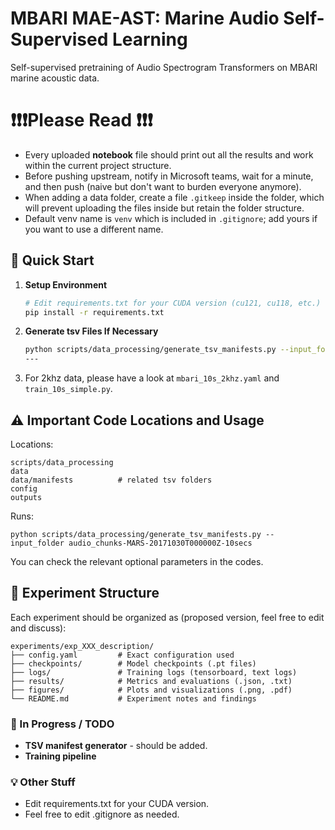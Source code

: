 # MBARI MAE-AST: Marine Audio Self-Supervised Learning

Self-supervised pretraining of Audio Spectrogram Transformers on MBARI marine acoustic data.

# ❗❗❗Please Read ❗❗❗
- Every uploaded **notebook** file should print out all the results and work within the current project structure.
- Before pushing upstream, notify in Microsoft teams, wait for a minute, and then push (naive but don't want to burden everyone anymore).
- When adding a data folder, create a file ```.gitkeep``` inside the folder, which will prevent uploading the files inside but retain the folder structure.
- Default venv name is ```venv``` which is included in ```.gitignore```; add yours if you want to use a different name.

## 🚀 Quick Start

1. **Setup Environment**
   ```bash
   # Edit requirements.txt for your CUDA version (cu121, cu118, etc.)
   pip install -r requirements.txt
   ```

2. **Generate tsv Files If Necessary**
   ```bash
   python scripts/data_processing/generate_tsv_manifests.py --input_folder audio_chunks-MARS-20171030T000000Z-10secs
   ---

3. For 2khz data, please have a look at ```mbari_10s_2khz.yaml``` and ```train_10s_simple.py```.

## ⚠️ Important Code Locations and Usage
Locations:
```
scripts/data_processing
data
data/manifests          # related tsv folders
config
outputs
```
Runs:
```
python scripts/data_processing/generate_tsv_manifests.py --input_folder audio_chunks-MARS-20171030T000000Z-10secs
```
You can check the relevant optional parameters in the codes.

## 📁 Experiment Structure

Each experiment should be organized as (proposed version, feel free to edit and discuss):
```
experiments/exp_XXX_description/
├── config.yaml         # Exact configuration used
├── checkpoints/        # Model checkpoints (.pt files)
├── logs/               # Training logs (tensorboard, text logs)
├── results/            # Metrics and evaluations (.json, .txt)
├── figures/            # Plots and visualizations (.png, .pdf)
└── README.md           # Experiment notes and findings
```

### 🚧 In Progress / TODO
- **TSV manifest generator** - should be added.
- **Training pipeline**

### 💡 Other Stuff ###
- Edit requirements.txt for your CUDA version.
- Feel free to edit .gitignore as needed.
